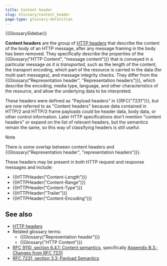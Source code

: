 ```yaml
---
title: Content header
slug: Glossary/Content_header
page-type: glossary-definition
---
```


{{GlossarySidebar}}

**Content headers** are the group of [HTTP headers](/en-US/docs/Web/HTTP/Headers) that describe the content of the body of an HTTP message, after any message framing in the body has been removed.
They specifically describe the properties of the {{Glossary("HTTP Content", "message content")}} that is conveyed in a particular message _as it is transported_, such as the length of the content, the transport encoding, which part of the resource is carried in the data (for multi-part messages), and message integrity checks.
They differ from the {{Glossary("Representation header", "Representation headers")}}, which describe the encoding, media type, language, and other characteristics of the resource, and allow the underlying data to be interpreted.

These headers were defined as "Payload headers" in {{RFC("7231")}}, but are now referred to as "Content headers" because data contained in HTTP/2 and HTTP/3 frame payloads could be header data, body data, or other control information.
Later HTTP specifications don't mention "content headers" or expand on the list of relevant headers, but the semantics remain the same, so this way of classifying headers is still useful.

> [!NOTE]
> There is some overlap between content headers and {{Glossary("Representation header", "representation headers")}}.

These headers may be present in both HTTP request and response messages and include:

- {{HTTPHeader("Content-Length")}}
- {{HTTPHeader("Content-Range")}}
- {{HTTPHeader("Content-Type")}}
- {{HTTPHeader("Trailer")}}
- {{HTTPHeader("Content-Encoding")}}

## See also

- [HTTP headers](/en-US/docs/Web/HTTP/Headers)
- Related glossary terms:
  - {{Glossary("Representation header")}}
  - {{Glossary("HTTP Content")}}
- [RFC 9110, section 6.4.1: Content semantics](https://httpwg.org/specs/rfc9110.html#rfc.section.6.4.1), specifically [Appendix B.3.: Changes from RFC 7231](https://httpwg.org/specs/rfc9110.html#changes.from.rfc.7231)
- [RFC 7231, section 3.3: Payload Semantics](https://datatracker.ietf.org/doc/html/rfc7231#section-3.3)
